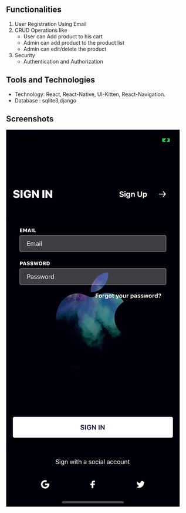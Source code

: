 ## Functionalities

1. User Registration Using Email
2. CRUD Operations like
   - User can Add product to his cart
   - Admin can add product to the product list
   - Admin can edit/delete the product
3. Security
   - Authentication and Authorization

## Tools and Technologies

- Technology: React, React-Native, UI-Kitten, React-Navigation.
- Database : sqlite3,django

## Screenshots

![alt text][one]
   
   [one]: screenshots/login.png "One"
